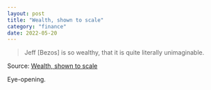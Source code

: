 ```yaml
---
layout: post
title: "Wealth, shown to scale"
category: "finance"
date: 2022-05-20
---
```


> Jeff [Bezos] is so wealthy, that it is quite literally unimaginable.

Source: [Wealth, shown to scale](https://mkorostoff.github.io/1-pixel-wealth/)

Eye-opening.
